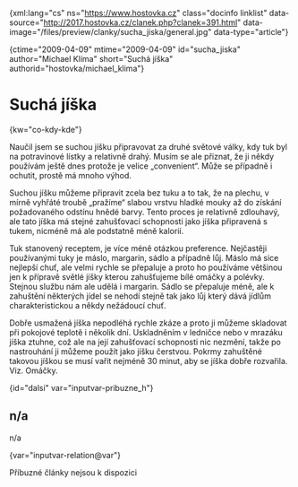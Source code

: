 
{xml:lang="cs" ns="https://www.hostovka.cz" class="docinfo linklist" data-source="http://2017.hostovka.cz/clanek.php?clanek=391.html" data-image="/files/preview/clanky/sucha_jiska/general.jpg" data-type="article"}

{ctime="2009-04-09" mtime="2009-04-09" id="sucha\_jiska" author="Michael Klíma" short="Suchá jíška" authorid="hostovka/michael\_klima"}

# Suchá jíška

<!-- generated attribute kw by user_updatekw.sh on 2020-07-05, do not edit -->

{kw="co-kdy-kde"}

Naučil jsem se suchou jíšku připravovat za druhé světové války, kdy tuk byl na potravinové lístky a relativně drahý. Musím se ale přiznat, že ji někdy používám ještě dnes protože je velice „convenient“. Může se případně i ochutit, prostě má mnoho výhod.

Suchou jíšku můžeme připravit zcela bez tuku a to tak, že na plechu, v mírně vyhřáté troubě „pražíme“ slabou vrstvu hladké mouky až do získání požadovaného odstínu hnědé barvy. Tento proces je relativně zdlouhavý, ale tato jíška má stejné zahušťovací schopnosti jako jíška připravená s tukem, nicméně má ale podstatně méně kalorií.

Tuk stanovený receptem, je více méně otázkou preference. Nejčastěji používanými tuky je máslo, margarin, sádlo a případně lůj. Máslo má sice nejlepší chuť, ale velmi rychle se přepaluje a proto ho používáme většinou jen k přípravě světlé jíšky kterou zahušťujeme bílé omáčky a polévky. Stejnou službu nám ale udělá i margarin. Sádlo se přepaluje méně, ale k zahuštění některých jídel se nehodí stejně tak jako lůj který dává jídlům charakteristickou a někdy nežádoucí chuť.

Dobře usmažená jíška nepodléhá rychle zkáze a proto ji můžeme skladovat při pokojové teplotě i několik dní. Uskladněním v ledničce nebo v mrazáku jíška ztuhne, což ale na její zahušťovací schopnosti nic nezmění, takže po nastrouhání ji můžeme použít jako jíšku čerstvou. Pokrmy zahuštěné takovou jíškou se musí vařit nejméně 30 minut, aby se jíška dobře rozvařila. Viz. Omáčky.

{id="dalsi" var="inputvar-pribuzne_h"}

## n/a

n/a

{var="inputvar-relation@var"}

Příbuzné články nejsou k dispozici

